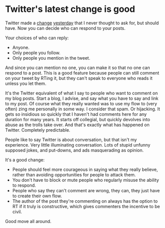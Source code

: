 # Twitter's latest change is good
Twitter made a <a href="https://techcrunch.com/2020/08/11/twitter-now-lets-everyone-limit-replies-to-their-tweets/">change</a> <a href="https://www.techmeme.com/200811/p25#a200811p25">yesterday</a> that I never thought to ask for, but should have. Now you can decide who can respond to your posts. 

Your choices of who can reply:
* Anyone.
* Only people you follow.
* Only people you mention in the tweet.

And since you can mention no one, you can make it so that no one can respond to a post. This is a good feature because people can still comment on your tweet by RTing it, but they can't speak to everyone who reads it unless you let them. 

It's the Twitter equivalent of what I say to people who want to comment on my blog posts. Start a blog, I advise, and say what you have to say and link to my post. Of course what they really wanted was to use my flow to (very often) zing me personally in some way. I consider that spam. Or hijacking. It gets so insidious so quickly that I haven't had comments here for any duration for many years. It starts off collegial, but quickly devolves into abuse as the trolls take over. And that's exactly what has happened on Twitter. Completely predictable.

People like to say Twitter is about conversation, but that isn't my experience. Very little illuminating conversation. Lots of stupid unfunny supposed jokes, and put-downs, and ads masquerading as opinion.

It's a good change:
* People should feel more courageous in saying what they really believe, rather than avoiding opportunities for people to attack them. 
* You don't have to block or mute people who regularly misuse the ability to respond. 
* People who say they can't comment are wrong, they can, they just have to create their own flow. 
* The author of the post they're commenting on always has the option to RT if it truly is constructive, which gives commenters the incentive to be civil. 

Good move all around.

